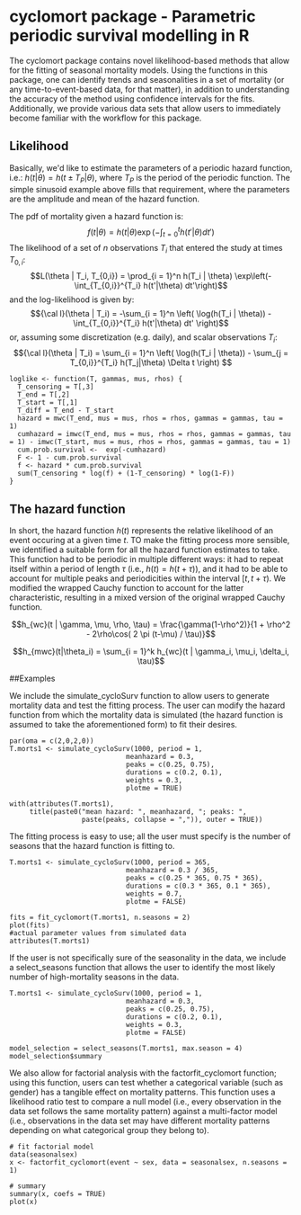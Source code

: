 # cyclomort package - Parametric periodic survival modelling in R

The cyclomort package contains novel likelihood-based methods that allow for the fitting of seasonal mortality models. Using the functions in this package, one can identify trends and seasonalities in a set of mortality (or any time-to-event-based data, for that matter), in addition to understanding the accuracy of the method using confidence intervals for the fits. Additionally, we provide various data sets that allow users to immediately become familiar with the workflow for this package.

## Likelihood

Basically, we'd like to estimate the parameters of a periodic hazard function, i.e.:
$h(t|\theta) = h(t \pm T_P | \theta)$, where $T_P$ is the period of the periodic function.  The simple sinusoid example above fills that requirement, where the parameters are the amplitude and mean of the hazard function. 

The pdf of mortality given a hazard function is:
$$f(t|\theta) = h(t|\theta) \exp(-\int_{t=0}^t h(t'|\theta) dt') $$
The likelihood of a set of $n$ observations $T_i$ that entered the study at times $T_{0,i}$:
$$L(\theta | T_i, T_{0,i}) = \prod_{i = 1}^n h(T_i | \theta) \exp\left(-\int_{T_{0,i}}^{T_i} h(t'|\theta) dt'\right)$$
and the log-likelihood is given by:
$${\cal l}(\theta | T_i) = -\sum_{i = 1}^n \left( \log(h(T_i | \theta)) - \int_{T_{0,i}}^{T_i}  h(t'|\theta) dt' \right)$$
or, assuming some discretization (e.g. daily), and scalar observations $T_i$:
$${\cal l}(\theta | T_i) = \sum_{i = 1}^n \left( \log(h(T_i | \theta)) - \sum_{j = T_{0,i}}^{T_i} h(T_j|\theta) \Delta t \right) $$

```{r}
loglike <- function(T, gammas, mus, rhos) {
  T_censoring = T[,3]
  T_end = T[,2]
  T_start = T[,1]
  T_diff = T_end - T_start
  hazard = mwc(T_end, mus = mus, rhos = rhos, gammas = gammas, tau = 1)
  cumhazard = imwc(T_end, mus = mus, rhos = rhos, gammas = gammas, tau = 1) - imwc(T_start, mus = mus, rhos = rhos, gammas = gammas, tau = 1)
  cum.prob.survival <-  exp(-cumhazard)
  F <- 1 - cum.prob.survival
  f <- hazard * cum.prob.survival
  sum(T_censoring * log(f) + (1-T_censoring) * log(1-F))
}
```

## The hazard function

In short, the hazard function $h(t)$ represents the relative likelihood of an event occuring at a given time $t$. TO make the fitting process more sensible, we identified a suitable form for all the hazard function estimates to take. This function had to be periodic in multiple different ways: it had to repeat itself within a period of length $\tau$ (i.e., $h(t) = h(t + \tau)$), and it had to be able to account for multiple peaks and periodicities within the interval $[t, t + \tau)$. We modified the wrapped Cauchy function to account for the latter characteristic, resulting in a mixed version of the original wrapped Cauchy function.

$$h_{wc}(t | \gamma, \mu, \rho, \tau) =  \frac{\gamma(1-\rho^2)}{1 + \rho^2 - 2\rho\cos( 2 \pi (t-\mu) / \tau)}$$

$$h_{mwc}(t|\theta_i) = \sum_{i = 1}^k h_{wc}(t | \gamma_i, \mu_i, \delta_i, \tau)$$

##Examples

We include the simulate_cycloSurv function to allow users to generate mortality data and test the fitting process. The user can modify the hazard function from which the mortality data is simulated (the hazard function is assumed to take the aforementioned form) to fit their desires.

```{r}
par(oma = c(2,0,2,0))
T.morts1 <- simulate_cycloSurv(1000, period = 1, 
                             meanhazard = 0.3, 
                             peaks = c(0.25, 0.75), 
                             durations = c(0.2, 0.1), 
                             weights = 0.3, 
                             plotme = TRUE)

with(attributes(T.morts1),
     title(paste0("mean hazard: ", meanhazard, "; peaks: ",
                  paste(peaks, collapse = ",")), outer = TRUE))
```

The fitting process is easy to use; all the user must specify is the number of seasons that the hazard function is fitting to.

```{r}
T.morts1 <- simulate_cycloSurv(1000, period = 365, 
                             meanhazard = 0.3 / 365, 
                             peaks = c(0.25 * 365, 0.75 * 365), 
                             durations = c(0.3 * 365, 0.1 * 365), 
                             weights = 0.7, 
                             plotme = FALSE)
                             
fits = fit_cyclomort(T.morts1, n.seasons = 2)
plot(fits)
#actual parameter values from simulated data
attributes(T.morts1)
```

If the user is not specifically sure of the seasonality in the data, we include a select_seasons function that allows the user to identify the most likely number of high-mortality seasons in the data.

```{r}
T.morts1 <- simulate_cycloSurv(1000, period = 1, 
                             meanhazard = 0.3, 
                             peaks = c(0.25, 0.75), 
                             durations = c(0.2, 0.1), 
                             weights = 0.3, 
                             plotme = FALSE)

model_selection = select_seasons(T.morts1, max.season = 4)
model_selection$summary
```

We also allow for factorial analysis with the factorfit_cyclomort function; using this function, users can test whether a categorical variable (such as gender) has a tangible effect on mortality patterns. This function uses a likelihood ratio test to compare a null model (i.e., every observation in the data set follows the same mortality pattern) against a multi-factor model (i.e., observations in the data set may have different mortality patterns depending on what categorical group they belong to).

```{r}
# fit factorial model
data(seasonalsex)
x <- factorfit_cyclomort(event ~ sex, data = seasonalsex, n.seasons = 1)

# summary
summary(x, coefs = TRUE)
plot(x)
```